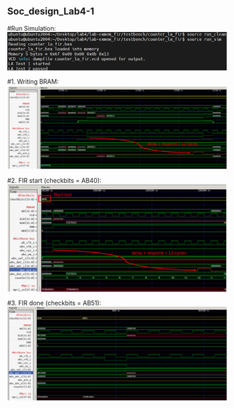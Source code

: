 ## Soc_design_Lab4-1

#Run Simulation:
![/run_sim](/dump/run_sim.png)

#1. Writing BRAM:
![Writing](/dump/write_bram.png)

#2. FIR start (checkbits = AB40):
![start](/dump/AB40.png)

#3. FIR done (checkbits = AB51):
![done](/dump/AB51.png)
